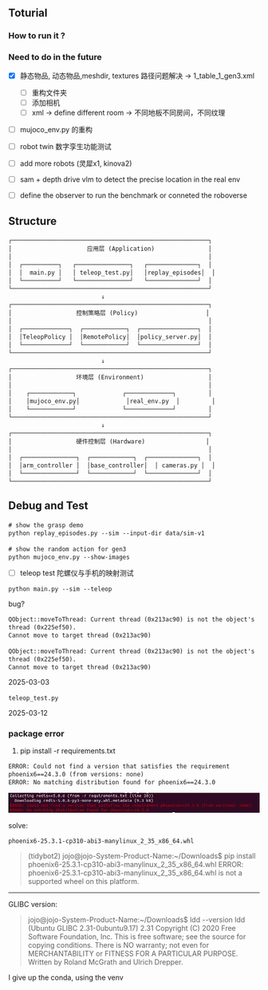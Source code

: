 ## Toturial

### How to run it ?



### Need to do in the future

- [x] 静态物品, 动态物品,meshdir, textures 路径问题解决 -> 1_table_1_gen3.xml
  - [ ] 重构文件夹
  - [ ] 添加相机
  - [ ] xml -> define different room -> 不同地板不同房间，不同纹理

- [ ] mujoco_env.py 的重构
- [ ] robot twin 数字孪生功能测试

- [ ] add more robots (灵犀x1, kinova2)

- [ ] sam + depth drive vlm to detect the precise location in the real env

- [ ] define the observer to run the benchmark or conneted the roboverse



## Structure

```
┌───────────────────────────────────────────────────────┐
│                     应用层 (Application)               │
│                                                       │
│  ┌──────────┐   ┌───────────────┐   ┌──────────────┐  │
│  │  main.py │   │ teleop_test.py│   │replay_episodes│  │
│  └──────────┘   └───────────────┘   └──────────────┘  │
└───────────────────────────────────────────────────────┘
                          ↓
┌───────────────────────────────────────────────────────┐
│                  控制策略层 (Policy)                   │
│                                                       │
│  ┌─────────────┐  ┌────────────┐  ┌────────────────┐  │
│  │TeleopPolicy │  │RemotePolicy│  │policy_server.py│  │
│  └─────────────┘  └────────────┘  └────────────────┘  │
└───────────────────────────────────────────────────────┘
                          ↓
┌───────────────────────────────────────────────────────┐
│                  环境层 (Environment)                  │
│                                                       │
│    ┌────────────┐             ┌─────────────┐         │
│    │mujoco_env.py│             │real_env.py  │         │
│    └────────────┘             └─────────────┘         │
└───────────────────────────────────────────────────────┘
                          ↓
┌───────────────────────────────────────────────────────┐
│                  硬件控制层 (Hardware)                 │
│                                                       │
│  ┌───────────────┐  ┌────────────┐  ┌──────────────┐  │
│  │arm_controller │  │base_controller│  │ cameras.py │  │
│  └───────────────┘  └────────────┘  └──────────────┘  │
└───────────────────────────────────────────────────────┘
```

## Debug and Test

```
# show the grasp demo 
python replay_episodes.py --sim --input-dir data/sim-v1

# show the random action for gen3
python mujoco_env.py --show-images

```

- [ ] teleop test 陀螺仪与手机的映射测试

```
python main.py --sim --teleop
```

bug?
```
QObject::moveToThread: Current thread (0x213ac90) is not the object's thread (0x225ef50).
Cannot move to target thread (0x213ac90)

QObject::moveToThread: Current thread (0x213ac90) is not the object's thread (0x225ef50).
Cannot move to target thread (0x213ac90)

```

2025-03-03

`teleop_test.py` 

2025-03-12



### package error

1. pip install -r requirements.txt

```
ERROR: Could not find a version that satisfies the requirement phoenix6==24.3.0 (from versions: none)
ERROR: No matching distribution found for phoenix6==24.3.0
```
![alt text](<assets/working_nots/Screenshot from 2025-02-25 16-12-21.png>)

solve: 
```
phoenix6-25.3.1-cp310-abi3-manylinux_2_35_x86_64.whl
```

> (tidybot2) jojo@jojo-System-Product-Name:~/Downloads$ pip install phoenix6-25.3.1-cp310-abi3-manylinux_2_35_x86_64.whl 
ERROR: phoenix6-25.3.1-cp310-abi3-manylinux_2_35_x86_64.whl is not a supported wheel on this platform.

****
GLIBC version:
> jojo@jojo-System-Product-Name:~/Downloads$ ldd --version
ldd (Ubuntu GLIBC 2.31-0ubuntu9.17) 2.31
Copyright (C) 2020 Free Software Foundation, Inc.
This is free software; see the source for copying conditions.  There is NO
warranty; not even for MERCHANTABILITY or FITNESS FOR A PARTICULAR PURPOSE.
Written by Roland McGrath and Ulrich Drepper.

I give up the conda, using the venv

```

```
